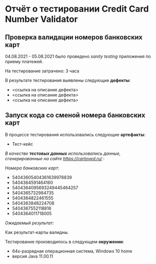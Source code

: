 # Отчёт о тестировании Credit Card Number Validator

## Проверка валидации номеров банковских карт

04.08.2021 - 05.08.2021 было проведено *sanity testing* приложения по приему платежей.

На тестирование затрачено: 3 часа

В результате тестирования выявлены следующие **дефекты**:
* <ссылка на описание дефекта>
* <ссылка на описание дефекта>
* <ссылка на описание дефекта>

## Запуск кода со сменой номера банковских карт

В процессе тестирования использовались следующие **артефакты**:

* Тест-кейс

*В качестве **тестовых данных** использовались данные, сгенерированные на сайте https://cartoved.ru/* :

*Номера банковских карт*:

* 54043605404361639978839
* 5404364591464160
* 5404364095693249445464257
* 5404365732984735
* 5404364822461555
* 5404363848224708
* 5404367552118816
* 5404364011718005

*Ожидаемый результат:*

Как результат-карты валидны.

Тестирование производилось в следующем **окружении**:
* 64х-разрядная операционная система, Windows 10 home
* версия Java 11.00.11